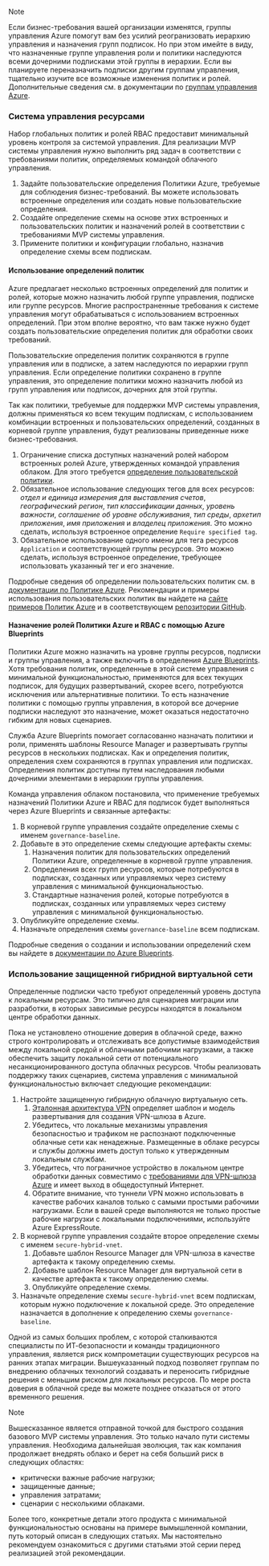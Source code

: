 <!-- TEMPLATE FILE - DO NOT ADD METADATA -->
<!-- markdownlint-disable MD002 MD041 -->
> [!NOTE]
> Если бизнес-требования вашей организации изменятся, группы управления Azure помогут вам без усилий реогранизовать иерархию управления и назначения групп подписок. Но при этом имейте в виду, что назначенные группе управления роли и политики наследуются всеми дочерними подписками этой группы в иерархии. Если вы планируете переназначить подписки другим группам управления, тщательно изучите все возможные изменения политик и ролей. Дополнительные сведения см. в документации по [группам управления Azure](/azure/governance/management-groups).

### <a name="governance-of-resources"></a>Система управления ресурсами

Набор глобальных политик и ролей RBAC предоставит минимальный уровень контроля за системой управления. Для реализации MVP системы управления нужно выполнить ряд задач в соответствии с требованиями политик, определяемых командой облачного управления.

1. Задайте пользовательские определения Политики Azure, требуемые для соблюдения бизнес-требований. Вы можете использовать встроенные определения или создать новые пользовательские определения.
2. Создайте определение схемы на основе этих встроенных и пользовательских политик и назначений ролей в соответствии с требованиями MVP системы управления.
3. Примените политики и конфигурации глобально, назначив определение схемы всем подпискам.

#### <a name="identify-policy-definitions"></a>Использование определений политик

Azure предлагает несколько встроенных определений для политик и ролей, которые можно назначить любой группе управления, подписке или группе ресурсов. Многие распространенные требования к системе управления могут обрабатываться с использованием встроенных определений. При этом вполне вероятно, что вам также нужно будет создать пользовательские определения политик для обработки своих требований.

Пользовательские определения политик сохраняются в группе управления или в подписке, а затем наследуются по иерархии групп управления. Если определение политики сохранено в группе управления, это определение политики можно назначить любой из групп управления или подписок, дочерних для этой группы.

Так как политики, требуемые для поддержки MVP системы управления, должны применяться ко всем текущим подпискам, с использованием комбинации встроенных и пользовательских определений, созданных в корневой группе управления, будут реализованы приведенные ниже бизнес-требования.

1. Ограничение списка доступных назначений ролей набором встроенных ролей Azure, утвержденных командой управления облаком. Для этого требуется [определение пользовательской политики](https://github.com/azure/azure-policy/tree/master/samples/Authorization/allowed-role-definitions).
2. Обязательное использование следующих тегов для всех ресурсов: *отдел и единица измерения для выставления счетов*, _географический регион_, _тип классификации данных_, _уровень важности_, _соглашение об уровне обслуживания_, _тип среды_, _архетип приложения_, _имя приложения_ и _владелец приложения_. Это можно сделать, используя встроенное определение `Require specified tag`.
3. Обязательное использование одного имени для тега ресурсов `Application` и соответствующей группы ресурсов. Это можно сделать, используя встроенное определение, требующее использовать указанный тег и его значение.

Подробные сведения об определении пользовательских политик см. в [документации по Политике Azure](/azure/governance/policy/tutorials/create-custom-policy-definition). Рекомендации и примеры использования пользовательских политик вы найдете на [сайте примеров Политик Azure](/azure/governance/policy/samples) и в соответствующем [репозитории GitHub](https://github.com/azure/azure-policy).

#### <a name="assign-azure-policy-and-rbac-roles-using-azure-blueprints"></a>Назначение ролей Политики Azure и RBAC с помощью Azure Blueprints

Политики Azure можно назначить на уровне группы ресурсов, подписки и группы управления, а также включить в определения [Azure Blueprints](/azure/governance/blueprints/overview). Хотя требования политик, определенные в этой системе управления с минимальной функциональностью, применяются для всех текущих подписок, для будущих развертываний, скорее всего, потребуются исключения или альтернативные политики. То есть назначение политики с помощью группы управления, в которой все дочерние подписки наследуют это назначение, может оказаться недостаточно гибким для новых сценариев.

Служба Azure Blueprints помогает согласованно назначать политики и роли, применять шаблоны Resource Manager и развертывать группы ресурсов в нескольких подписках. Как и определения политик, определения схем сохраняются в группах управления или подписках. Определения политик доступны путем наследования любыми дочерними элементами в иерархии группы управления.

Команда управления облаком постановила, что применение требуемых назначений Политики Azure и RBAC для подписок будет выполняться через Azure Blueprints и связанные артефакты:

1. В корневой группе управления создайте определение схемы с именем `governance-baseline`.
2. Добавьте в это определение схемы следующие артефакты схемы:
    1. Назначения политик для пользовательских определений Политики Azure, определенные в корневой группе управления.
    2. Определения всех групп ресурсов, которые потребуются в подписках, созданных или управляемых через систему управления с минимальной функциональностью.
    3. Стандартные назначения ролей, которые потребуются в подписках, созданных или управляемых через систему управления с минимальной функциональностью.
3. Опубликуйте определение схемы.
4. Назначьте определения схемы `governance-baseline` всем подпискам.

Подробные сведения о создании и использовании определений схем вы найдете в [документации по Azure Blueprints](/azure/governance/blueprints/overview).

### <a name="secure-hybrid-vnet"></a>Использование защищенной гибридной виртуальной сети

Определенные подписки часто требуют определенный уровень доступа к локальным ресурсам. Это типично для сценариев миграции или разработки, в которых зависимые ресурсы находятся в локальном центре обработки данных.

Пока не установлено отношение доверия в облачной среде, важно строго контролировать и отслеживать все допустимые взаимодействия между локальной средой и облачными рабочими нагрузками, а также обеспечить защиту локальной сети от потенциального несанкционированного доступа облачных ресурсов. Чтобы реализовать поддержку таких сценариев, система управления с минимальной функциональностью включает следующие рекомендации:

1. Настройте защищенную гибридную облачную виртуальную сеть.
    1. [Эталонная архитектура VPN](/azure/architecture/reference-architectures/hybrid-networking/vpn) определяет шаблон и модель развертывания для создания VPN-шлюза в Azure.
    2. Убедитесь, что локальные механизмы управления безопасностью и трафиком не распознают подключенные облачные сети как ненадежные. Размещенные в облаке ресурсы и службы должны иметь доступ только к утвержденным локальным службам.
    3. Убедитесь, что пограничное устройство в локальном центре обработки данных совместимо с [требованиями для VPN-шлюза Azure](/azure/vpn-gateway/vpn-gateway-about-vpn-devices) и имеет выход в общедоступный Интернет.
    4. Обратите внимание, что туннели VPN можно использовать в качестве рабочих каналов только с самыми простыми рабочими нагрузками. Если в вашей среде выполняются не только простые рабочие нагрузки с локальными подключениями, используйте Azure ExpressRoute.
1. В корневой группе управления создайте второе определение схемы с именем `secure-hybrid-vnet`.
    1. Добавьте шаблон Resource Manager для VPN-шлюза в качестве артефакта к такому определению схемы.
    2. Добавьте шаблон Resource Manager для виртуальной сети в качестве артефакта к такому определению схемы.
    3. Опубликуйте определение схемы.
1. Назначьте определение схемы `secure-hybrid-vnet` всем подпискам, которым нужно подключение к локальной среде. Это определение назначается в дополнение к определению схемы `governance-baseline`.

Одной из самых больших проблем, с которой сталкиваются специалисты по ИТ-безопасности и команды традиционного управления, является риск компрометации существующих ресурсов на ранних этапах миграции. Вышеуказанный подход позволяет группам по внедрению облачных технологий создавать и переносить гибридные решения с меньшим риском для локальных ресурсов. По мере роста доверия в облачной среде вы можете позднее отказаться от этого временного решения.

> [!NOTE]
> Вышесказанное является отправной точкой для быстрого создания базового MVP системы управления. Это только начало пути системы управления. Необходима дальнейшая эволюция, так как компания продолжает внедрять облако и берет на себя больший риск в следующих областях:
>
> - критически важные рабочие нагрузки;
> - защищенные данные;
> - управления затратами;
> - сценарии с несколькими облаками.
>
> Более того, конкретные детали этого продукта с минимальной функциональностью основаны на примере вымышленной компании, путь который описан в следующих статьях. Мы настоятельно рекомендуем ознакомиться с другими статьями этой серии перед реализацией этой рекомендации.
